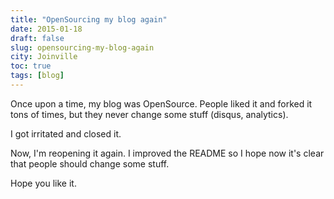 ```yaml
---
title: "OpenSourcing my blog again"
date: 2015-01-18
draft: false
slug: opensourcing-my-blog-again
city: Joinville
toc: true
tags: [blog]
---
```


Once upon a time, my blog was OpenSource. People liked it and forked it tons of times, but they never change some stuff (disqus, analytics).

I got irritated and closed it. 

Now, I'm reopening it again. I improved the README so I hope now it's clear that people should change some stuff.

Hope you like it.
